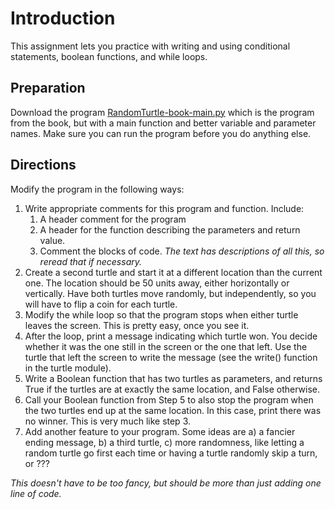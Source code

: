 # Introduction
This assignment lets you practice with writing and using conditional statements, boolean functions, and while loops.

## Preparation
Download the program [RandomTurtle-book-main.py](./RandomTurtle-book.main.py) which is the program from the book, but with a main function and better variable and parameter names. Make sure you can run the program before you do anything else.

## Directions
Modify the program in the following ways:

1. Write appropriate comments for this program and function. Include:
    1. A header comment for the program
    2. A header for the function describing the parameters and return value.
    3. Comment the blocks of code. 
    *The text has descriptions of all this, so reread that if necessary.*
2. Create a second turtle and start it at a different location than the current one. The location should be 50 units away, either horizontally or vertically. Have both turtles move randomly, but independently, so you will have to flip a coin for each turtle.
3. Modify the while loop so that the program stops when either turtle leaves the screen. This is pretty easy, once you see it.
4. After the loop, print a message indicating which turtle won. You decide whether it was the one still in the screen or the one that left. Use the turtle that left the screen to write the message (see the write() function in the turtle module).
5. Write a Boolean function that has two turtles as parameters, and returns True if the turtles are at exactly the same location, and False otherwise.
6. Call your Boolean function from Step 5 to also stop the program when the two turtles end up at the same location. In this case, print there was no winner. This is very much like step 3.
7. Add another feature to your program. Some ideas are a) a fancier ending message, b) a third turtle, c) more randomness, like letting a random turtle go first each time or having a turtle randomly skip a turn, or ???

*This doesn't have to be too fancy, but should be more than just adding one line of code.*
